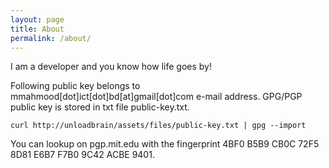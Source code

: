 ```yaml
---
layout: page
title: About
permalink: /about/
---
```


I am a developer and you know how life goes by!


Following public key belongs to mmahmood[dot]ict[dot]bd[at]gmail[dot]com e-mail address. 
GPG/PGP public key is stored in txt file public-key.txt.

```text
curl http://unloadbrain/assets/files/public-key.txt | gpg --import
```


You can lookup on pgp.mit.edu with the fingerprint 4BF0 B5B9 CB0C 72F5 8D81 E6B7 F7B0 9C42 ACBE 9401.